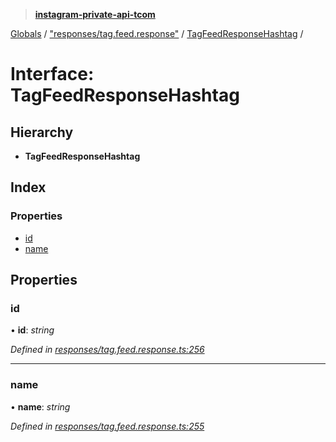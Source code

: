 > **[instagram-private-api-tcom](../README.md)**

[Globals](../README.md) / ["responses/tag.feed.response"](../modules/_responses_tag_feed_response_.md) / [TagFeedResponseHashtag](_responses_tag_feed_response_.tagfeedresponsehashtag.md) /

# Interface: TagFeedResponseHashtag

## Hierarchy

* **TagFeedResponseHashtag**

## Index

### Properties

* [id](_responses_tag_feed_response_.tagfeedresponsehashtag.md#id)
* [name](_responses_tag_feed_response_.tagfeedresponsehashtag.md#name)

## Properties

###  id

• **id**: *string*

*Defined in [responses/tag.feed.response.ts:256](https://github.com/cuonglnhust/instagram-private-api-tcom/blob/3e16058/src/responses/tag.feed.response.ts#L256)*

___

###  name

• **name**: *string*

*Defined in [responses/tag.feed.response.ts:255](https://github.com/cuonglnhust/instagram-private-api-tcom/blob/3e16058/src/responses/tag.feed.response.ts#L255)*